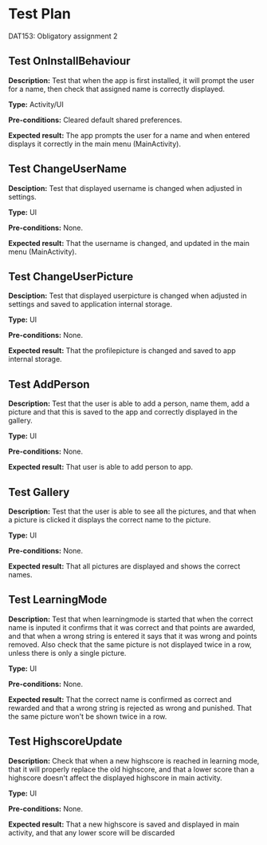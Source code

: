 
# Test Plan
DAT153: Obligatory assignment 2

## Test OnInstallBehaviour

__Description:__
Test that when the app is first installed, it will prompt the user for a name, then check that assigned name is correctly displayed.

__Type:__
Activity/UI

__Pre-conditions:__
Cleared default shared preferences.

__Expected result:__
The app prompts the user for a name and when entered displays it correctly in the main menu (MainActivity).


## Test ChangeUserName

__Desciption:__
Test that displayed username is changed when adjusted in settings.

__Type:__
UI

__Pre-conditions:__
None.

__Expected result:__
That the username is changed, and updated in the main menu (MainActivity).

## Test ChangeUserPicture

__Desciption:__
Test that displayed userpicture is changed when adjusted in settings and saved to application internal storage.

__Type:__
UI

__Pre-conditions:__
None.

__Expected result:__
That the profilepicture is changed and saved to app internal storage.

## Test AddPerson

__Description:__
Test that the user is able to add a person, name them, add a picture and that this is saved to the app and correctly displayed in the gallery.

__Type:__
UI

__Pre-conditions:__
None.

__Expected result:__
That user is able to add person to app.

## Test Gallery

__Description:__
Test that the user is able to see all the pictures, and that when a picture is clicked it displays the correct name to the picture.

__Type:__
UI

__Pre-conditions:__
None.

__Expected result:__
That all pictures are displayed and shows the correct names.

## Test LearningMode

__Description:__
Test that when learningmode is started that when the correct name is inputed it confirms that it was correct and that points are awarded, and that when a wrong string is entered it says that it was wrong and points removed. Also check that the same picture is not displayed twice in a row, unless there is only a single picture. 

__Type:__
UI

__Pre-conditions:__
None.

__Expected result:__
That the correct name is confirmed as correct and rewarded and that a wrong string is rejected as wrong and punished. That the same picture won't be shown twice in a row.

## Test HighscoreUpdate

__Description:__
Check that when a new highscore is reached in learning mode, that it will properly replace the old highscore, and that a lower score than a highscore doesn't affect the displayed highscore in main activity.

__Type:__
UI

__Pre-conditions:__
None.

__Expected result:__
That a new highscore is saved and displayed in main activity, and that any lower score will be discarded
